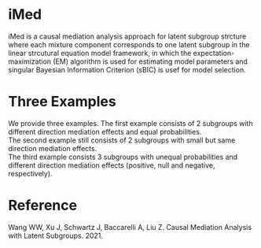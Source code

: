 # iMed
iMed is a causal mediation analysis approach for latent subgroup strcture where each mixture component corresponds to one latent subgroup in the linear strcutural equation model framework, in which the expectation-maximization (EM) algorithm is used for estimating model parameters and singular Bayesian Information Criterion (sBIC) is usef for model selection.

# Three Examples
We provide three examples. 
The first example consists of 2 subgroups with different direction mediation effects and equal probabilities.  
The second example still consists of 2 subgroups with small but same direction mediation effects.  
The third example consists 3 subgroups with unequal probabilities and different direction mediation effects (positive, null and negative, respectively).

# Reference
Wang WW,  Xu J, Schwartz J, Baccarelli A, Liu Z. Causal Mediation Analysis with Latent Subgroups. 2021. 
